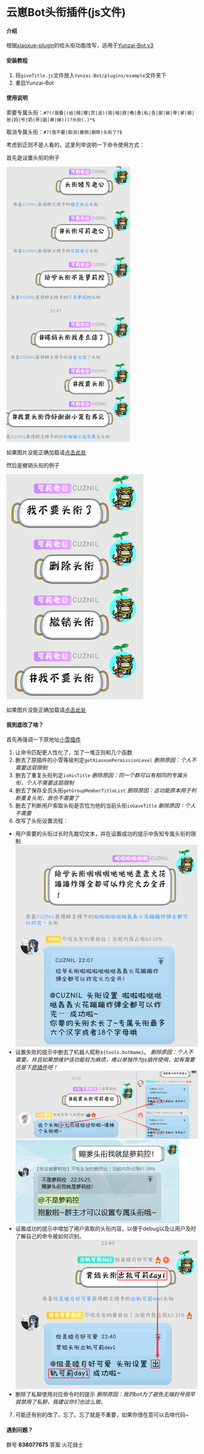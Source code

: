 # 云崽Bot头衔插件(js文件)

#### 介绍
根据[xiaoxue-plugin](https://gitee.com/XueWerY/xiaoxue-plugin/blob/master/apps/givetitle.js)的给头衔功能改写，适用于[Yunzai-Bot v3](https://gitee.com/Le-niao/Yunzai-Bot)


#### 安装教程

1.  将`giveTitle.js`文件放入`Yunzai-Bot/plugins/example`文件夹下
2.  重启Yunzai-Bot

#### 使用说明

索要专属头衔：`#?((我要|(给|赐|赠|赏|送)(我|咱|朕|俺|愚|私|吾|鄙|敝|卑|爹|娘|爸|妈|爷|奶|哥|姐|弟|妹)))?头衔(.)*$`

取消专属头衔：`#?(我不要|取消|撤销|删除)头衔了?$`

考虑到正则不是人看的，这里列举说明一下命令使用方式：

首先是设置头衔的例子

![设置头衔](use_in_README.md/%E8%AE%BE%E7%BD%AE%E5%A4%B4%E8%A1%94.png)

如果图片没能正确加载请[点击此处](https://gitee.com/CUZNIL/Yunzai-giveTitle/blob/master/use_in_README.md/%E8%AE%BE%E7%BD%AE%E5%A4%B4%E8%A1%94%E7%94%A8%E6%B3%95%E4%BE%8B.md)

然后是撤销头衔的例子

![撤销头衔](use_in_README.md/%E6%92%A4%E9%94%80%E5%A4%B4%E8%A1%94.png)

如果图片没能正确加载请[点击此处](https://gitee.com/CUZNIL/Yunzai-giveTitle/blob/master/use_in_README.md/%E6%92%A4%E9%94%80%E5%A4%B4%E8%A1%94%E7%94%A8%E6%B3%95%E4%BE%8B.md)

#### 我到底改了啥？

首先再强调一下原地址[小雪插件](https://gitee.com/XueWerY/xiaoxue-plugin/blob/master/apps/givetitle.js)

1.  让命令匹配更人性化了，加了一堆正则和几个函数
2.  删去了原插件的小雪等级判定`getXiaoxuePermissionLevel` _删除原因：个人不需要这层限制_ 
3.  删去了重复头衔判定`isHisTitle` _删除原因：同一个群可以有相同的专属头衔，个人不需要这层限制_ 
4.  删去了保存全员头衔`getGroupMemberTitleList` _删除原因：这功能原本用于判断重复头衔，故也不需要了_ 
5.  删去了判断用户索取头衔是否恰为他的当前头衔`isGaveTitle` _删除原因：个人不需要_
6.  改写了头衔设置流程：
- 用户索要的头衔过长时先裁切文本，并在设置成功的提示中告知专属头衔的限制
![当你索要了过长的头衔](use_in_README.md/%E7%B4%A2%E8%A6%81%E8%BF%87%E9%95%BF%E7%9A%84%E5%A4%B4%E8%A1%94%E6%97%B6.png)
- 设置失败的提示中删去了机器人昵称`${tools.botName}`。 _删除原因：个人不需要。并且如果想维护该功能较为麻烦，难以单独作为js插件使用，如有需要还是下[原插件](http://gitee.com/XueWerY/xiaoxue-plugin)吧！_
![原插件设置失败时](use_in_README.md/%E8%AE%BE%E7%BD%AE%E5%A4%B1%E8%B4%A5%E6%97%B6%E4%BC%9A%E8%B0%83%E7%94%A8%E6%9C%BA%E5%99%A8%E4%BA%BA%E5%90%8D%E7%A7%B0.png)
![改写后](use_in_README.md/%E8%AE%BE%E7%BD%AE%E5%A4%B1%E8%B4%A5%E7%9A%84%E6%96%87%E6%9C%AC%E5%8F%98%E6%9B%B4.png)
- 设置成功的提示中增加了用户索取的头衔内容，以便于debug以及让用户及时了解自己的命令被如何识别。
![设置成功增加提示](use_in_README.md/%E8%AE%BE%E7%BD%AE%E6%88%90%E5%8A%9F%E5%A2%9E%E5%8A%A0%E6%8F%90%E7%A4%BA.png)
- 删除了私聊使用对应命令时的提示 _删除原因：我的bot为了避免无端封号很早就禁用了私聊，我建议你们也这么做。_
7.  可能还有别的改了，忘了。忘了就是不重要，如果你很在意可以去啃代码~

#### 遇到问题？

群号 **638077675** 
答案 火花骑士